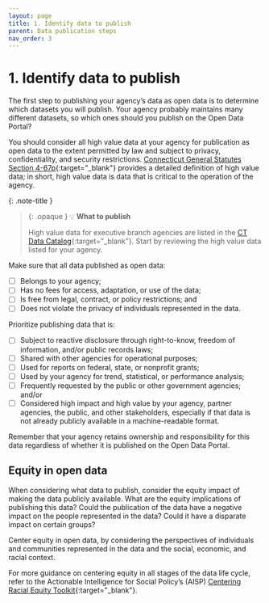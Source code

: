 ```yaml
---
layout: page
title: 1. Identify data to publish
parent: Data publication steps
nav_order: 3
---
```


# 1. Identify data to publish

The first step to publishing your agency’s data as open data is to determine which datasets you will publish. Your agency probably maintains many different datasets, so which ones should you publish on the Open Data Portal? 

You should consider all high value data at your agency for publication as open data to the extent permitted by law and subject to privacy, confidentiality, and security restrictions. [Connecticut General Statutes Section 4-67p](https://www.cga.ct.gov/current/pub/chap_050.htm#sec_4-67p){:target="_blank"} provides a detailed definition of high value data; in short, high value data is data that is critical to the operation of the agency. 

{: .note-title }
> {: .opaque }
>💡 **What to publish**
>
>High value data for executive branch agencies are listed in the [CT Data Catalog](https://data.ct.gov/Government/CT-Data-Catalog/rym6-myq3){:target="_blank"}. Start by reviewing the high value data listed for your agency. 

Make sure that all data published as open data: 

- [ ] Belongs to your agency; 
- [ ] Has no fees for access, adaptation, or use of the data; 
- [ ] Is free from legal, contract, or policy restrictions; and
- [ ] Does not violate the privacy of individuals represented in the data.

Prioritize publishing data that is:

- [ ] Subject to reactive disclosure through right-to-know, freedom of information, and/or public records laws; 
- [ ] Shared with other agencies for operational purposes; 
- [ ] Used for reports on federal, state, or nonprofit grants; 
- [ ] Used by your agency for trend, statistical, or performance analysis; 
- [ ] Frequently requested by the public or other government agencies; and/or 
- [ ] Considered high impact and high value by your agency, partner agencies, the public, and other stakeholders, especially if that data is not already publicly available in a machine-readable format. 

Remember that your agency retains ownership and responsibility for this data regardless of whether it is published on the Open Data Portal. 

## Equity in open data 

When considering what data to publish, consider the equity impact of making the data publicly available. What are the equity implications of publishing this data? Could the publication of the data have a negative impact on the people represented in the data? Could it have a disparate impact on certain groups? 

Center equity in open data, by considering the perspectives of individuals and communities represented in the data and the social, economic, and racial context. 

For more guidance on centering equity in all stages of the data life cycle, refer to the Actionable Intelligence for Social Policy’s (AISP) [Centering Racial Equity Toolkit](https://aisp.upenn.edu/centering-equity/){:target="_blank"}.
